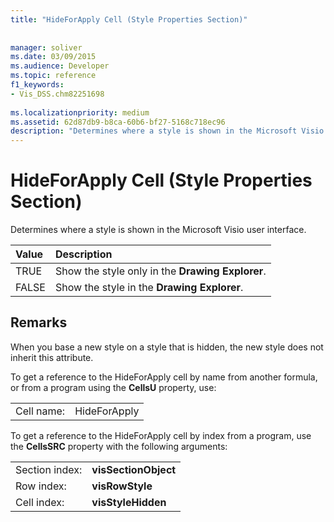 ```yaml
---
title: "HideForApply Cell (Style Properties Section)"
 
 
manager: soliver
ms.date: 03/09/2015
ms.audience: Developer
ms.topic: reference
f1_keywords:
- Vis_DSS.chm82251698
 
ms.localizationpriority: medium
ms.assetid: 62d87db9-b8ca-60b6-bf27-5168c718ec96
description: "Determines where a style is shown in the Microsoft Visio user interface."
---
```


# HideForApply Cell (Style Properties Section)

Determines where a style is shown in the Microsoft Visio user interface.
  
|**Value**|**Description**|
|:-----|:-----|
| TRUE  <br/> | Show the style only in the **Drawing Explorer**. |
| FALSE  <br/> | Show the style in the **Drawing Explorer**. |
   
## Remarks

When you base a new style on a style that is hidden, the new style does not inherit this attribute.
  
To get a reference to the HideForApply cell by name from another formula, or from a program using the **CellsU** property, use: 
  
|||
|:-----|:-----|
| Cell name:  <br/> | HideForApply  <br/> |
   
To get a reference to the HideForApply cell by index from a program, use the **CellsSRC** property with the following arguments: 
  
|||
|:-----|:-----|
| Section index:  <br/> |**visSectionObject** <br/> |
| Row index:  <br/> |**visRowStyle** <br/> |
| Cell index:  <br/> |**visStyleHidden** <br/> |
   

